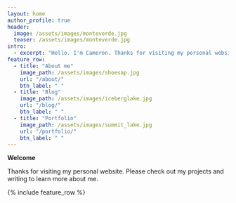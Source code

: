 ```yaml
---
layout: home
author_profile: true
header:
  image: /assets/images/monteverde.jpg 
  teaser: /assets/images/monteverde.jpg 
intro: 
  - excerpt: "Hello. I'm Cameron. Thanks for visiting my personal website."
feature_row:
  - title: "About me"
    image_path: /assets/images/shoesap.jpg
    url: "/about/"
    btn_label: " "
  - title: "Blog"
    image_path: /assets/images/iceberglake.jpg
    url: "/blog/"
    btn_label: " "
  - title: "Portfolio"
    image_path: /assets/images/summit_lake.jpg
    url: "/portfolio/"
    btn_label: " "        
---
```


**Welcome**

Thanks for visiting my personal website. Please check out my projects and writing to learn more about me.

{% include feature_row %}